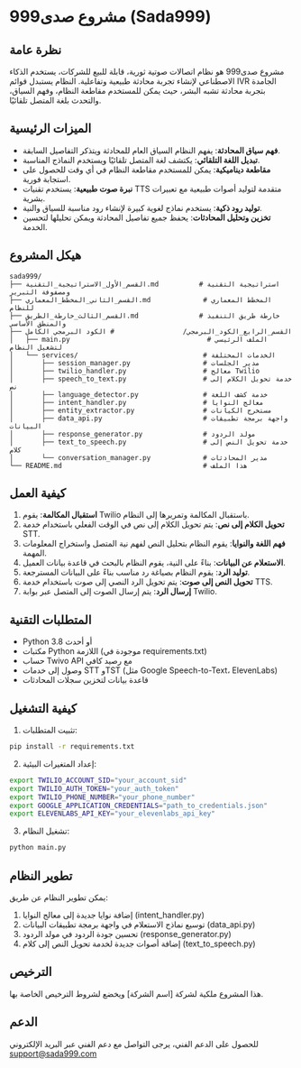 # مشروع صدى999 (Sada999)

## نظرة عامة

مشروع صدى999 هو نظام اتصالات صوتية ثورية، قابلة للبيع للشركات، يستخدم الذكاء الاصطناعي لإنشاء تجربة محادثة طبيعية وتفاعلية. النظام يستبدل قوائم IVR الجامدة بتجربة محادثة تشبه البشر، حيث يمكن للمستخدم مقاطعة النظام، وفهم السياق، والتحدث بلغة المتصل تلقائيًا.

## الميزات الرئيسية

- **فهم سياق المحادثة**: يفهم النظام السياق العام للمحادثة ويتذكر التفاصيل السابقة.
- **تبديل اللغة التلقائي**: يكتشف لغة المتصل تلقائيًا ويستخدم النماذج المناسبة.
- **مقاطعة ديناميكية**: يمكن للمستخدم مقاطعة النظام في أي وقت للحصول على استجابة فورية.
- **نبرة صوت طبيعية**: يستخدم تقنيات TTS متقدمة لتوليد أصوات طبيعية مع تعبيرات بشرية.
- **توليد رود ذكية**: يستخدم نماذج لغوية كبيرة لإنشاء رود مناسبة للسياق والنية.
- **تخزين وتحليل المحادثات**: يحفظ جميع تفاصيل المحادثة ويمكن تحليلها لتحسين الخدمة.

## هيكل المشروع

```
sada999/
├── القسم_الأول_الاستراتيجية_التقنية.md          # استراتيجية التقنية ومصفوفة التبرير
├── القسم_الثاني_المخطط_المعماري.md             # المخطط المعماري للنظام
├── القسم_الثالث_خارطة_الطريق.md               # خارطة طريق التنفيذ والمنطق الأساسي
├── القسم_الرابع_الكود_البرمجي/                 # الكود البرمجي الكامل
│   ├── main.py                                  # الملف الرئيسي لتشغيل النظام
│   └── services/                               # الخدمات المختلفة
│       ├── session_manager.py                  # مدير الجلسات
│       ├── twilio_handler.py                   # معالج Twilio
│       ├── speech_to_text.py                   # خدمة تحويل الكلام إلى نص
│       ├── language_detector.py                # خدمة كشف اللغة
│       ├── intent_handler.py                   # معالج النوايا
│       ├── entity_extractor.py                 # مستخرج الكيانات
│       ├── data_api.py                         # واجهة برمجة تطبيقات البيانات
│       ├── response_generator.py               # مولد الردود
│       ├── text_to_speech.py                   # خدمة تحويل النص إلى كلام
│       └── conversation_manager.py             # مدير المحادثات
└── README.md                                   # هذا الملف
```

## كيفية العمل

1. **استقبال المكالمة**: يقوم Twilio باستقبال المكالمة وتمريرها إلى النظام.
2. **تحويل الكلام إلى نص**: يتم تحويل الكلام إلى نص في الوقت الفعلي باستخدام خدمة STT.
3. **فهم اللغة والنوايا**: يقوم النظام بتحليل النص لفهم نية المتصل واستخراج المعلومات المهمة.
4. **الاستعلام عن البيانات**: بناءً على النية، يقوم النظام بالبحث في قاعدة بيانات العميل.
5. **توليد الرد**: يقوم النظام بصياغة رد مناسب بناءً على البيانات المسترجعة.
6. **تحويل النص إلى صوت**: يتم تحويل الرد النصي إلى صوت باستخدام خدمة TTS.
7. **إرسال الرد**: يتم إرسال الصوت إلى المتصل عبر بوابة Twilio.

## المتطلبات التقنية

- Python 3.8 أو أحدث
- مكتبات Python اللازمة (موجودة في requirements.txt)
- حساب Twivo API مع رصيد كافي
- وصول إلى خدمات STT وTST (مثل Google Speech-to-Text، ElevenLabs)
- قاعدة بيانات لتخزين سجلات المحادثات

## كيفية التشغيل

1. تثبيت المتطلبات:
```bash
pip install -r requirements.txt
```

2. إعداد المتغيرات البيئية:
```bash
export TWILIO_ACCOUNT_SID="your_account_sid"
export TWILIO_AUTH_TOKEN="your_auth_token"
export TWILIO_PHONE_NUMBER="your_phone_number"
export GOOGLE_APPLICATION_CREDENTIALS="path_to_credentials.json"
export ELEVENLABS_API_KEY="your_elevenlabs_api_key"
```

3. تشغيل النظام:
```bash
python main.py
```

## تطوير النظام

يمكن تطوير النظام عن طريق:

1. إضافة نوايا جديدة إلى معالج النوايا (intent_handler.py)
2. توسيع نماذج الاستعلام في واجهة برمجة تطبيقات البيانات (data_api.py)
3. تحسين جودة الردود في مولد الردود (response_generator.py)
4. إضافة أصوات جديدة لخدمة تحويل النص إلى كلام (text_to_speech.py)

## الترخيص

هذا المشروع ملكية لشركة [اسم الشركة] ويخضع لشروط الترخيص الخاصة بها.

## الدعم

للحصول على الدعم الفني، يرجى التواصل مع دعم الفني عبر البريد الإلكتروني support@sada999.com
